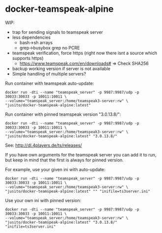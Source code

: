 # docker-teamspeak-alpine
WIP:
- trap for sending signals to teamspeak server
- less dependencies
  - bash->sh arrays
  - grep->busybox grep no PCRE
- teamspeak verification, force https (right now there isnt a source which supports https)
  - https://www.teamspeak.com/en/downloads# => Check SHA256
- backup working version if server is not available
- Simple handling of multiple servers?

Run container with teamspeak auto-update:
```
docker run -dti --name "teamspeak_server" -p 9987:9987/udp -p 30033:30033 -p 10011:10011 \
--volume="teamspeak_server:/home/teamspeak3-server:rw" \
"jusito/docker-teamspeak-alpine:latest"
```

Run container with pinned teamspeak version "3.0.13.8/":
```
docker run -dti --name "teamspeak_server" -p 9987:9987/udp -p 30033:30033 -p 10011:10011 \
--volume="teamspeak_server:/home/teamspeak3-server:rw" \
"jusito/docker-teamspeak-alpine:latest" "3.0.13.8/"
```
See: http://dl.4players.de/ts/releases/

If you have own arguments for the teamspeak server you can add it to run, but keep in mind that the first is always for pinned version.

For example, use your given ini with auto-update:
```
docker run -dti --name "teamspeak_server" -p 9987:9987/udp -p 30033:30033 -p 10011:10011 \
--volume="teamspeak_server:/home/teamspeak3-server:rw" \
"jusito/docker-teamspeak-alpine:latest" "" "inifile=ts3server.ini"
```

Use your own ini with pinned version:
```
docker run -dti --name "teamspeak_server" -p 9987:9987/udp -p 30033:30033 -p 10011:10011 \
--volume="teamspeak_server:/home/teamspeak3-server:rw" \
"jusito/docker-teamspeak-alpine:latest" "3.0.13.8/" "inifile=ts3server.ini"
```
